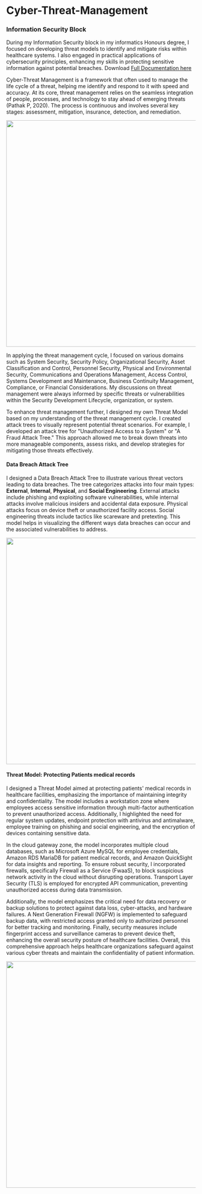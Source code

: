# Cyber-Threat-Management
### Information Security Block
During my Information Security block in my informatics Honours degree, I focused on developing threat models to identify and mitigate risks within healthcare systems. I also engaged in practical applications of cybersecurity principles, enhancing my skills in protecting sensitive information against potential breaches. Download [Full Documentation here](./InformationSecurityAssignment.pdf)

Cyber-Threat Management is a framework that often used to manage the life cycle of a threat, helping me identify and respond to it with speed and accuracy. At its core, threat management relies on the seamless integration of people, processes, and technology to stay ahead of emerging threats (Pathak P, 2020). The process is continuous and involves several key stages: assessment, mitigation, insurance, detection, and remediation.

<img src="https://github.com/user-attachments/assets/02513bf8-7b39-49d0-814a-0997a6782d21" width ='600'>


In applying the threat management cycle, I focused on various domains such as System Security, Security Policy, Organizational Security, Asset Classification and Control, Personnel Security, Physical and Environmental Security, Communications and Operations Management, Access Control, Systems Development and Maintenance, Business Continuity Management, Compliance, or Financial Considerations. My discussions on threat management were always informed by specific threats or vulnerabilities within the Security Development Lifecycle, organization, or system.

To enhance threat management further, I designed my own Threat Model based on my understanding of the threat management cycle. I created attack trees to visually represent potential threat scenarios. For example, I developed an attack tree for "Unauthorized Access to a System" or "A Fraud Attack Tree." This approach allowed me to break down threats into more manageable components, assess risks, and develop strategies for mitigating those threats effectively.

#### Data Breach Attack Tree

I designed a Data Breach Attack Tree to illustrate various threat vectors leading to data breaches. The tree categorizes attacks into four main types: **External**, **Internal**, **Physical**, and **Social Engineering**. External attacks include phishing and exploiting software vulnerabilities, while internal attacks involve malicious insiders and accidental data exposure. Physical attacks focus on device theft or unauthorized facility access. Social engineering threats include tactics like scareware and pretexting. This model helps in visualizing the different ways data breaches can occur and the associated vulnerabilities to address.

<img src="https://github.com/user-attachments/assets/ff423ee9-584b-4f26-a7bf-4dd73c2303c1" width = '600'>

#### Threat Model: Protecting Patients medical records

I designed a Threat Model aimed at protecting patients' medical records in healthcare facilities, emphasizing the importance of maintaining integrity and confidentiality. The model includes a workstation zone where employees access sensitive information through multi-factor authentication to prevent unauthorized access. Additionally, I highlighted the need for regular system updates, endpoint protection with antivirus and antimalware, employee training on phishing and social engineering, and the encryption of devices containing sensitive data. 

In the cloud gateway zone, the model incorporates multiple cloud databases, such as  Microsoft Azure MySQL for employee credentials, Amazon RDS MariaDB for patient medical records, and Amazon QuickSight for data insights and reporting. To ensure robust security, I incorporated firewalls, specifically Firewall as a Service (FwaaS), to block suspicious network activity in the cloud without disrupting operations. Transport Layer Security (TLS) is employed for encrypted API communication, preventing unauthorized access during data transmission.

Additionally, the model emphasizes the critical need for data recovery or backup solutions to protect against data loss, cyber-attacks, and hardware failures. A Next Generation Firewall (NGFW) is implemented to safeguard backup data, with restricted access granted only to authorized personnel for better tracking and monitoring. Finally, security measures include fingerprint access and surveillance cameras to prevent device theft, enhancing the overall security posture of healthcare facilities. Overall, this comprehensive approach helps healthcare organizations safeguard against various cyber threats and maintain the confidentiality of patient information.

<img src="https://github.com/user-attachments/assets/e91ac979-24f7-4266-8bd2-94022425e3ff" width = '600'>
